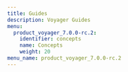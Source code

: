 ```yaml
---
title: Guides
description: Voyager Guides
menu:
  product_voyager_7.0.0-rc.2:
    identifier: concepts
    name: Concepts
    weight: 20
menu_name: product_voyager_7.0.0-rc.2
---
```

